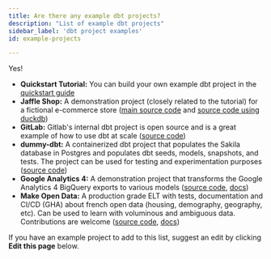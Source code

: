 ```yaml
---
title: Are there any example dbt projects?
description: "List of example dbt projects"
sidebar_label: 'dbt project examples'
id: example-projects

---
```


Yes!

* **Quickstart Tutorial:** You can build your own example dbt project in the [quickstart guide](/docs/get-started-dbt)
* **Jaffle Shop:** A demonstration project (closely related to the tutorial) for a fictional e-commerce store ([main source code](https://github.com/dbt-labs/jaffle-shop) and [source code using duckdb](https://github.com/dbt-labs/jaffle_shop_duckdb))
* **GitLab:** Gitlab's internal dbt project is open source and is a great example of how to use dbt at scale ([source code](https://gitlab.com/gitlab-data/analytics/-/tree/master/transform/snowflake-dbt))
* **dummy-dbt:** A containerized dbt project that populates the Sakila database in Postgres and populates dbt seeds, models, snapshots, and tests. The project can be used for testing and experimentation purposes ([source code](https://github.com/gmyrianthous/dbt-dummy))
* **Google Analytics 4:** A demonstration project that transforms the Google Analytics 4 BigQuery exports to various models ([source code](https://github.com/stacktonic-com/stacktonic-dbt-example-project), [docs](https://stacktonic.com/article/google-analytics-big-query-and-dbt-a-dbt-example-project))
* **Make Open Data:**  A production grade ELT with tests, documentation and CI/CD (GHA) about french open data (housing, demography, geography, etc). Can be used to learn with voluminous and ambiguous data. Contributions are welcome ([source code](https://github.com/make-open-data/make-open-data), [docs](https://make-open-data.fr/))

If you have an example project to add to this list, suggest an edit by clicking **Edit this page** below.
